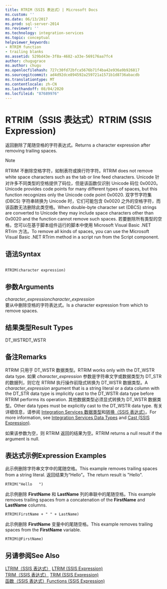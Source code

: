 ```yaml
---
title: RTRIM（SSIS 表达式）| Microsoft Docs
ms.custom: ''
ms.date: 06/13/2017
ms.prod: sql-server-2014
ms.reviewer: ''
ms.technology: integration-services
ms.topic: conceptual
helpviewer_keywords:
- RTRIM function
- trailing blanks
ms.assetid: 529bd43e-3f8a-4682-a33e-569176aa7fc4
author: chugugrace
ms.author: chugu
ms.openlocfilehash: 727c30fd72bfca5676b71f4ba42e936a9b926817
ms.sourcegitcommit: ad4d92dce894592a259721a1571b1d8736abacdb
ms.translationtype: MT
ms.contentlocale: zh-CN
ms.lasthandoff: 08/04/2020
ms.locfileid: "87689976"
---
```

# <a name="rtrim-ssis-expression"></a><span data-ttu-id="e34ed-102">RTRIM（SSIS 表达式）</span><span class="sxs-lookup"><span data-stu-id="e34ed-102">RTRIM (SSIS Expression)</span></span>
  <span data-ttu-id="e34ed-103">返回删除了尾随空格的字符表达式。</span><span class="sxs-lookup"><span data-stu-id="e34ed-103">Returns a character expression after removing trailing spaces.</span></span>  
  
> [!NOTE]  
>  <span data-ttu-id="e34ed-104">RTRIM 不删除空格字符，如制表符或换行符字符。</span><span class="sxs-lookup"><span data-stu-id="e34ed-104">RTRIM does not remove white space characters such as the tab or line feed characters.</span></span> <span data-ttu-id="e34ed-105">Unicode 针对许多不同类型的空格提供了码位，但是该函数仅识别 Unicode 码位 0x0020。</span><span class="sxs-lookup"><span data-stu-id="e34ed-105">Unicode provides code points for many different types of spaces, but this function recognizes only the Unicode code point 0x0020.</span></span> <span data-ttu-id="e34ed-106">双字节字符集 (DBCS) 字符串转换为 Unicode 时，它们可能包含 0x0020 之外的空格字符，而该函数无法删除此类空格。</span><span class="sxs-lookup"><span data-stu-id="e34ed-106">When double-byte character set (DBCS) strings are converted to Unicode they may include space characters other than 0x0020 and the function cannot remove such spaces.</span></span> <span data-ttu-id="e34ed-107">若要删除所有类型的空格，您可以在基于脚本组件运行的脚本中使用 Microsoft Visual Basic .NET RTrim 方法。</span><span class="sxs-lookup"><span data-stu-id="e34ed-107">To remove all kinds of spaces, you can use the Microsoft Visual Basic .NET RTrim method in a script run from the Script component.</span></span>  
  
## <a name="syntax"></a><span data-ttu-id="e34ed-108">语法</span><span class="sxs-lookup"><span data-stu-id="e34ed-108">Syntax</span></span>  
  
```  
  
RTRIM(character expression)  
```  
  
## <a name="arguments"></a><span data-ttu-id="e34ed-109">参数</span><span class="sxs-lookup"><span data-stu-id="e34ed-109">Arguments</span></span>  
 <span data-ttu-id="e34ed-110">*character_expression*</span><span class="sxs-lookup"><span data-stu-id="e34ed-110">*character_expression*</span></span>  
 <span data-ttu-id="e34ed-111">要从中删除空格的字符表达式。</span><span class="sxs-lookup"><span data-stu-id="e34ed-111">Is a character expression from which to remove spaces.</span></span>  
  
## <a name="result-types"></a><span data-ttu-id="e34ed-112">结果类型</span><span class="sxs-lookup"><span data-stu-id="e34ed-112">Result Types</span></span>  
 <span data-ttu-id="e34ed-113">DT_WSTR</span><span class="sxs-lookup"><span data-stu-id="e34ed-113">DT_WSTR</span></span>  
  
## <a name="remarks"></a><span data-ttu-id="e34ed-114">备注</span><span class="sxs-lookup"><span data-stu-id="e34ed-114">Remarks</span></span>  
 <span data-ttu-id="e34ed-115">RTRIM 只用于 DT_WSTR 数据类型。</span><span class="sxs-lookup"><span data-stu-id="e34ed-115">RTRIM works only with the DT_WSTR data type.</span></span> <span data-ttu-id="e34ed-116">如果 *character_expression* 参数是字符串文字或数据类型为 DT_STR 的数据列，则它在 RTRIM 执行操作前隐式转换为 DT_WSTR 数据类型。</span><span class="sxs-lookup"><span data-stu-id="e34ed-116">A *character_expression* argument that is a string literal or a data column with the DT_STR data type is implicitly cast to the DT_WSTR data type before RTRIM performs its operation.</span></span> <span data-ttu-id="e34ed-117">其他数据类型必须显式转换为 DT_WSTR 数据类型。</span><span class="sxs-lookup"><span data-stu-id="e34ed-117">Other data types must be explicitly cast to the DT_WSTR data type.</span></span> <span data-ttu-id="e34ed-118">有关详细信息，请参阅 [Integration Services 数据类型](../data-flow/integration-services-data-types.md)和[转换（SSIS 表达式）](cast-ssis-expression.md)。</span><span class="sxs-lookup"><span data-stu-id="e34ed-118">For more information, see [Integration Services Data Types](../data-flow/integration-services-data-types.md) and [Cast &#40;SSIS Expression&#41;](cast-ssis-expression.md).</span></span>  
  
 <span data-ttu-id="e34ed-119">如果该参数为空，则 RTRIM 返回的结果为空。</span><span class="sxs-lookup"><span data-stu-id="e34ed-119">RTRIM returns a null result if the argument is null.</span></span>  
  
## <a name="expression-examples"></a><span data-ttu-id="e34ed-120">表达式示例</span><span class="sxs-lookup"><span data-stu-id="e34ed-120">Expression Examples</span></span>  
 <span data-ttu-id="e34ed-121">此示例删除字符串文字中的尾随空格。</span><span class="sxs-lookup"><span data-stu-id="e34ed-121">This example removes trailing spaces from a string literal.</span></span> <span data-ttu-id="e34ed-122">返回结果为“Hello”。</span><span class="sxs-lookup"><span data-stu-id="e34ed-122">The return result is "Hello".</span></span>  
  
```  
RTRIM("Hello   ")  
```  
  
 <span data-ttu-id="e34ed-123">此示例删除 **FirstName** 和 **LastName** 列的串联中的尾随空格。</span><span class="sxs-lookup"><span data-stu-id="e34ed-123">This example removes trailing spaces from a concatenation of the **FirstName** and **LastName** columns.</span></span>  
  
```  
RTRIM(FirstName + " " + LastName)  
```  
  
 <span data-ttu-id="e34ed-124">此示例删除 **FirstName** 变量中的尾随空格。</span><span class="sxs-lookup"><span data-stu-id="e34ed-124">This example removes trailing spaces from the **FirstName** variable.</span></span>  
  
```  
RTRIM(@FirstName)  
```  
  
## <a name="see-also"></a><span data-ttu-id="e34ed-125">另请参阅</span><span class="sxs-lookup"><span data-stu-id="e34ed-125">See Also</span></span>  
 <span data-ttu-id="e34ed-126">[LTRIM（SSIS 表达式）](trim-ssis-expression.md) </span><span class="sxs-lookup"><span data-stu-id="e34ed-126">[LTRIM &#40;SSIS Expression&#41;](trim-ssis-expression.md) </span></span>  
 <span data-ttu-id="e34ed-127">[TRIM（SSIS 表达式）](trim-ssis-expression.md) </span><span class="sxs-lookup"><span data-stu-id="e34ed-127">[TRIM &#40;SSIS Expression&#41;](trim-ssis-expression.md) </span></span>  
 [<span data-ttu-id="e34ed-128">函数（SSIS 表达式）</span><span class="sxs-lookup"><span data-stu-id="e34ed-128">Functions &#40;SSIS Expression&#41;</span></span>](functions-ssis-expression.md)  
  
  
